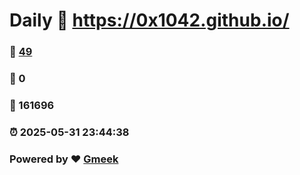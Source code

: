 # Daily :link: https://0x1042.github.io/ 
### :page_facing_up: [49](https://0x1042.github.io//tag.html) 
### :speech_balloon: 0 
### :hibiscus: 161696 
### :alarm_clock: 2025-05-31 23:44:38 
### Powered by :heart: [Gmeek](https://github.com/Meekdai/Gmeek)
